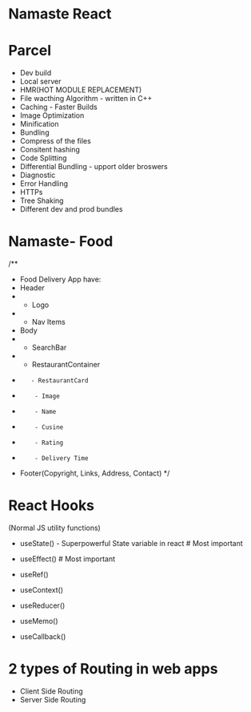 # Namaste React
# Parcel
- Dev build
- Local server 
- HMR(HOT MODULE REPLACEMENT)
- File wacthing Algorithm - written in C++
- Caching - Faster Builds
- Image Optimization
- Minification
- Bundling 
- Compress of the files
- Consitent hashing
- Code Splitting
- Differential Bundling - upport older broswers
- Diagnostic
- Error Handling
- HTTPs
- Tree Shaking
- Different dev and prod bundles

# Namaste- Food
/**
 * Food Delivery App have:
 * Header
 *   - Logo
 *   - Nav Items
 * Body
 *   - SearchBar
 *   - RestaurantContainer
 *        - RestaurantCard
 *         - Image
 *         - Name
 *         - Cusine
 *         - Rating
 *         - Delivery Time
 * Footer(Copyright, Links, Address, Contact)
 */

 # React Hooks
  (Normal JS utility functions)
  - useState() - Superpowerful State variable in react # Most important
  - useEffect() # Most important

  - useRef()
  - useContext()
  - useReducer()
  - useMemo()
  - useCallback()

  # 2 types of Routing in web apps
  - Client Side Routing
  - Server Side Routing 